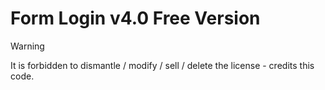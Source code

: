 # Form Login v4.0 Free Version

> [!WARNING] 
> It is forbidden to dismantle / modify / sell / delete the license - credits this code.
